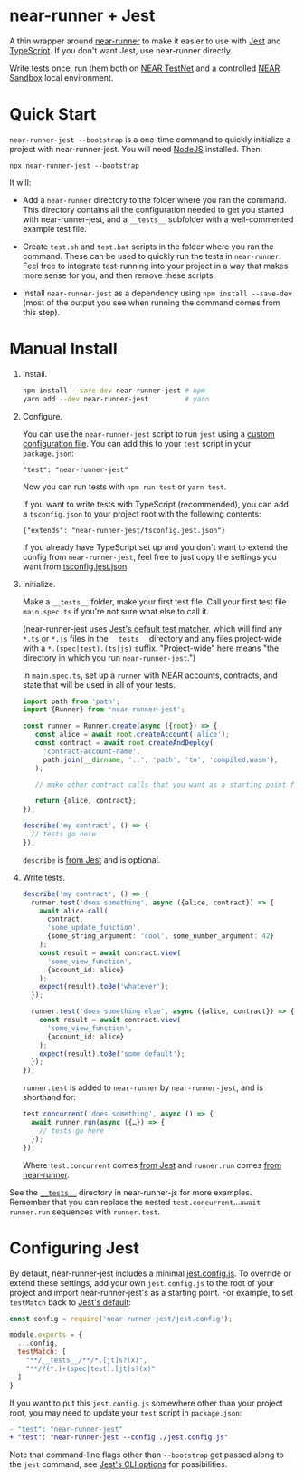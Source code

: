 near-runner + Jest
==================

A thin wrapper around [near-runner] to make it easier to use with [Jest] and [TypeScript]. If you don't want Jest, use near-runner directly.

Write tests once, run them both on [NEAR TestNet](https://docs.near.org/docs/concepts/networks) and a controlled [NEAR Sandbox](https://github.com/near/sandbox) local environment.


  [near-runner]: https://github.com/near/runner-js
  [Jest]: https://jestjs.io/
  [TypeScript]: https://www.typescriptlang.org/

Quick Start
===========

`near-runner-jest --bootstrap` is a one-time command to quickly initialize a project with near-runner-jest. You will need [NodeJS] installed. Then:

    npx near-runner-jest --bootstrap

It will:

* Add a `near-runner` directory to the folder where you ran the command. This directory contains all the configuration needed to get you started with near-runner-jest, and a `__tests__` subfolder with a well-commented example test file.
* Create `test.sh` and `test.bat` scripts in the folder where you ran the command. These can be used to quickly run the tests in `near-runner`. Feel free to integrate test-running into your project in a way that makes more sense for you, and then remove these scripts.
* Install `near-runner-jest` as a dependency using `npm install --save-dev` (most of the output you see when running the command comes from this step).

  [NodeJS]: https://nodejs.dev/

Manual Install
==============

1. Install.

   ```bash
   npm install --save-dev near-runner-jest # npm
   yarn add --dev near-runner-jest         # yarn
   ```

2. Configure.

   You can use the `near-runner-jest` script to run `jest` using a [custom configuration file](./jest.config.js). You can add this to your `test` script in your `package.json`:

       "test": "near-runner-jest"

   Now you can run tests with `npm run test` or `yarn test`.

   If you want to write tests with TypeScript (recommended), you can add a `tsconfig.json` to your project root with the following contents:

       {"extends": "near-runner-jest/tsconfig.jest.json"}

   If you already have TypeScript set up and you don't want to extend the config from `near-runner-jest`, feel free to just copy the settings you want from [tsconfig.jest.json](./tsconfig.jest.json).

2. Initialize.

   Make a `__tests__` folder, make your first test file. Call your first test file `main.spec.ts` if you're not sure what else to call it.

   (near-runner-jest uses [Jest's default test matcher](https://jestjs.io/docs/configuration#testmatch-arraystring), which will find any `*.ts` or `*.js` files in the `__tests__` directory and any files project-wide with a `*.(spec|test).(ts|js)` suffix. "Project-wide" here means "the directory in which you run `near-runner-jest`.")

   In `main.spec.ts`, set up a `runner` with NEAR accounts, contracts, and state that will be used in all of your tests.

   ```ts
   import path from 'path';
   import {Runner} from 'near-runner-jest';

   const runner = Runner.create(async ({root}) => {
      const alice = await root.createAccount('alice');
      const contract = await root.createAndDeploy(
        'contract-account-name',
        path.join(__dirname, '..', 'path', 'to', 'compiled.wasm'),
      );

      // make other contract calls that you want as a starting point for all tests

      return {alice, contract};
   });

   describe('my contract', () => {
     // tests go here
   });
   ```

   `describe` is [from Jest](https://jestjs.io/docs/setup-teardown) and is optional.

4. Write tests.

   ```ts
   describe('my contract', () => {
     runner.test('does something', async ({alice, contract}) => {
       await alice.call(
         contract,
         'some_update_function',
         {some_string_argument: 'cool', some_number_argument: 42}
       );
       const result = await contract.view(
         'some_view_function',
         {account_id: alice}
       );
       expect(result).toBe('whatever');
     });

     runner.test('does something else', async ({alice, contract}) => {
       const result = await contract.view(
         'some_view_function',
         {account_id: alice}
       );
       expect(result).toBe('some default');
     });
   });
   ```

   `runner.test` is added to `near-runner` by `near-runner-jest`, and is shorthand for:

   ```ts
   test.concurrent('does something', async () => {
     await runner.run(async ({…}) => {
       // tests go here
     });
   });
   ```

   Where `test.concurrent` comes [from Jest](https://jestjs.io/docs/api#testconcurrentname-fn-timeout) and `runner.run` comes [from near-runner](https://github.com/near/runner-js#how-it-works).

See the [`__tests__`](https://github.com/near/runner-js/tree/main/__tests__) directory in near-runner-js for more examples. Remember that you can replace the nested `test.concurrent`…`await runner.run` sequences with `runner.test`.

Configuring Jest
================

By default, near-runner-jest includes a minimal [jest.config.js](./jest.config.js). To override or extend these settings, add your own `jest.config.js` to the root of your project and import near-runner-jest's as a starting point. For example, to set `testMatch` back to [Jest's default](https://jestjs.io/docs/configuration#testmatch-arraystring):

```js
const config = require('near-runner-jest/jest.config');

module.exports = {
  ...config,
  testMatch: [
    "**/__tests__/**/*.[jt]s?(x)",
    "**/?(*.)+(spec|test).[jt]s?(x)"
  ]
}
```

If you want to put this `jest.config.js` somewhere other than your project root, you may need to update your `test` script in `package.json`:

```diff
- "test": "near-runner-jest"
+ "test": "near-runner-jest --config ./jest.config.js"
```

Note that command-line flags other than `--bootstrap` get passed along to the `jest` command; see [Jest's CLI options](https://jestjs.io/docs/cli) for possibilities.